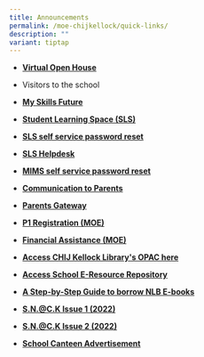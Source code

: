```yaml
---
title: Announcements
permalink: /moe-chijkellock/quick-links/
description: ""
variant: tiptap
---
```

<ul data-tight="true" class="tight">
<li>
<p><strong><a href="https://sites.google.com/moe.edu.sg/chijkellockvirtualtour2020/home" rel="noopener noreferrer nofollow" target="">Virtual Open House</a></strong>
</p>
</li>
<li>
<p>Visitors to the school</p>
</li>
<li>
<p><strong><a href="https://www.myskillsfuture.gov.sg/content/student/en/primary.html" rel="noopener" target="_blank">My Skills Future</a></strong>
</p>
</li>
<li>
<p><strong><a href="https://vle.learning.moe.edu.sg/login" rel="noopener" target="_blank">Student Learning Space (SLS)</a></strong>
</p>
</li>
<li>
<p><strong><a href="https://www.learning.moe.edu.sg/login-troubleshooting/authentication/reset-sls-password-student/" rel="noopener noreferrer nofollow" target="_blank">SLS self service password reset</a></strong>
</p>
</li>
<li>
<p><strong><a href="https://www.learning.moe.edu.sg/login-troubleshooting/get-help/contact-sls-helpdesk/" rel="noopener noreferrer nofollow" target="_blank">SLS Helpdesk</a></strong>
</p>
</li>
<li>
<p><strong><a href="/files/2024 files/mims_student_self_service_password_reset_guide.pdf" rel="noopener noreferrer nofollow" target="_blank">MIMS self service password reset</a></strong>
</p>
</li>
<li>
<p><strong><a href="/parents-portal/communication-to-parents" rel="noopener" target="_blank">Communication to Parents</a></strong>
</p>
</li>
<li>
<p><strong><a href="/chijkellock/parents-gateway" rel="noopener" target="_blank">Parents Gateway</a></strong>
</p>
</li>
<li>
<p><strong><a href="https://www.moe.gov.sg/primary/p1-registration" rel="noopener" target="_blank">P1 Registration (MOE)</a></strong>
</p>
</li>
<li>
<p><strong><a href="https://www.moe.gov.sg/financial-matters/financial-assistance" rel="noopener noreferrer nofollow" target="">Financial Assistance (MOE)</a></strong>
</p>
</li>
<li>
<p><strong><a href="https://schoolibrary.moe.edu.sg/chijkellock/cgi-bin/spydus.exe/MSGTRN/WPAC/HOME" rel="noopener" target="_blank">Access CHIJ Kellock Library's OPAC here</a></strong>
</p>
</li>
<li>
<p><strong><a href="https://schoolibrary.moe.edu.sg/eresourcespri/cgi-bin/spydus.exe/MSGTRN/WPAC/HOME" rel="noopener" target="_blank">Access School E-Resource Repository</a></strong>
</p>
</li>
<li>
<p><strong><a href="https://eresources.nlb.gov.sg/main/Help/Overdrive#libby_app" rel="noopener" target="_blank">A Step-by-Step Guide to borrow NLB E-books</a></strong>
</p>
</li>
<li>
<p><strong><a href="https://view.genial.ly/62951da156a41b0013669f7a/dossier-magazine-dossier" rel="noopener" target="_blank">S.N.@C.K Issue 1 (2022)</a></strong>
</p>
</li>
<li>
<p><strong><a href="https://view.genial.ly/63870c980bebe600195ba9dd/dossier-snack-issue-2-dec-2022" rel="noopener" target="_blank">S.N.@C.K Issue 2 (2022)</a></strong>
</p>
</li>
<li>
<p><strong><a href="https://chijkellock.moe.edu.sg/schoolcanteen1/" rel="noopener noreferrer nofollow" target="">School Canteen Advertisement</a></strong>
</p>
</li>
</ul>
<p></p>